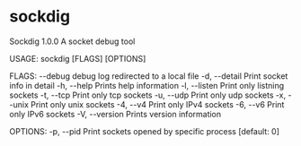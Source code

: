 # sockdig
Sockdig 1.0.0
A socket debug tool

USAGE:
    sockdig [FLAGS] [OPTIONS]

FLAGS:
        --debug      debug log redirected to a local file
    -d, --detail     Print socket info in detail
    -h, --help       Prints help information
    -l, --listen     Print only listning sockets
    -t, --tcp        Print only tcp sockets
    -u, --udp        Print only udp sockets
    -x, --unix       Print only unix sockets
    -4, --v4         Print only IPv4 sockets
    -6, --v6         Print only IPv6 sockets
    -V, --version    Prints version information

OPTIONS:
    -p, --pid <pid>    Print sockets opened by specific process [default: 0]
